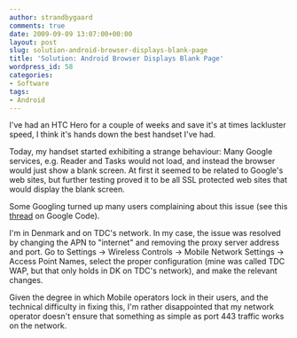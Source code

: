 ```yaml
---
author: strandbygaard
comments: true
date: 2009-09-09 13:07:00+00:00
layout: post
slug: solution-android-browser-displays-blank-page
title: 'Solution: Android Browser Displays Blank Page'
wordpress_id: 58
categories:
- Software
tags:
- Android
---
```


I've had an HTC Hero for a couple of weeks and save it's at times lackluster speed, I think it's hands down the best handset I've had.

Today, my handset started exhibiting a strange behaviour: Many Google services, e.g. Reader and Tasks would not load, and instead the browser would just show a blank screen. At first it seemed to be related to Google's web sites, but further testing proved it to be all SSL protected web sites that would display the blank screen.

Some Googling turned up many users complaining about this issue (see this [thread](http://code.google.com/p/android/issues/detail?id=3334) on Google Code).

I'm in Denmark and on TDC's network. In my case, the issue was resolved by changing the APN to "internet" and removing the proxy server address and port. Go to Settings -> Wireless Controls -> Mobile Network Settings -> Access Point Names, select the proper configuration (mine was called TDC WAP, but that only holds in DK on TDC's network), and make the relevant changes.

Given the degree in which Mobile operators lock in their users, and the technical difficulty in fixing this, I'm rather disappointed that my network operator doesn't ensure that something as simple as port 443 traffic works on the network.